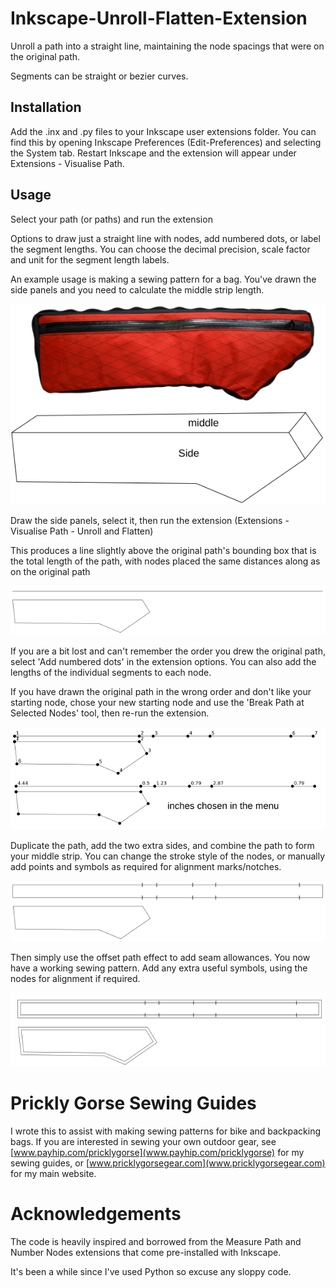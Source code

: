 # Inkscape-Unroll-Flatten-Extension

Unroll a path into a straight line, maintaining the node spacings that were on the original path.

Segments can be straight or bezier curves.

## Installation

Add the .inx and .py files to your Inkscape user extensions folder. You can find this by opening Inkscape Preferences (Edit-Preferences) and selecting the System tab. Restart Inkscape and the extension will appear under Extensions - Visualise Path.

## Usage

Select your path (or paths) and run the extension

Options to draw just a straight line with nodes, add numbered dots, or label the segment lengths. You can choose the decimal precision, scale factor and unit for the segment length labels.

An example usage is making a sewing pattern for a bag. You've drawn the side panels and you need to calculate the middle strip length.

![](images/bag.png)

Draw the side panels, select it, then run the extension (Extensions - Visualise Path - Unroll and Flatten)

This produces a line slightly above the original path's bounding box that is the total length of the path, with nodes placed the same distances along as on the original path

![](images/unrolled.png)

If you are a bit lost and can't remember the order you drew the original path, select 'Add numbered dots' in the extension options. You can also add the lengths of the individual segments to each node.

If you have drawn the original path in the wrong order and don't like your starting node, chose your new starting node and use the 'Break Path at Selected Nodes' tool, then re-run the extension.

![](images/numbered.png)

Duplicate the path, add the two extra sides, and combine the path to form your middle strip. You can change the stroke style of the nodes, or manually add points and symbols as required for alignment marks/notches.

![](images/unrolled_strip.png)

Then simply use the offset path effect to add seam allowances. You now have a working sewing pattern. Add any extra useful symbols, using the nodes for alignment if required.

![](images/offset.png)

# Prickly Gorse Sewing Guides

I wrote this to assist with making sewing patterns for bike and backpacking bags. If you are interested in sewing your own outdoor gear, see [www.payhip.com/pricklygorse](www.payhip.com/pricklygorse) for my sewing guides, or [www.pricklygorsegear.com](www.pricklygorsegear.com) for my main website.

# Acknowledgements

The code is heavily inspired and borrowed from the Measure Path and Number Nodes extensions that come pre-installed with Inkscape.

It's been a while since I've used Python so excuse any sloppy code.
